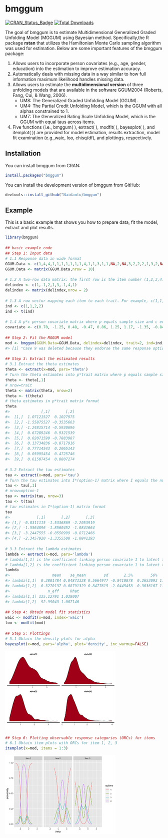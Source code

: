 
<!-- README.md is generated from README.Rmd. Please edit that file -->

# bmggum

<!-- badges: start -->

[![CRAN\_Status\_Badge](https://www.r-pkg.org/badges/version/bmggum)](https://cran.r-project.org/package=bmggum)
[![Total
Downloads](https://cranlogs.r-pkg.org/badges/grand-total/bmggum)](https://cranlogs.r-pkg.org/badges/grand-total/bmggum "Total downloads")
<!-- badges: end -->

The goal of bmggum is to estimate Multidimensional Generalized Graded
Unfolding Model (MGGUM) using Bayesian method. Specifically,the R
package **rstan** that utilizes the Hamiltonian Monte Carlo sampling
algorithm was used for estimation. Below are some important features of
the bmggum package:

1.  Allows users to incorporate person covariates (e.g., age, gender,
    education) into the estimation to improve estimation accuracy.
2.  Automatically deals with missing data in a way similar to how full
    information maximum likelihood handles missing data.
3.  Allows users to estimate the **multidimensional version** of three
    unfolding models that are available in the software GGUM2004
    (Roberts, Fang, Cui, & Wang, 2006).
    -   UM8: The Generalized Graded Unfolding Model (GGUM).
    -   UM4: The Partial Credit Unfolding Model, which is the GGUM with
        all alphas constrained to 1.
    -   UM7: The Generalized Rating Scale Unfolding Model, which is the
        GGUM with equal taus across items.
4.  Five functions (i.e., bmggum( ), extract( ), modfit( ), bayesplot(
    ), and itemplot( )) are provided for model estimation, results
    extraction, model fit examination (e.g.,waic, loo, chisq/df), and
    plottings, respectively.

## Installation

You can install bmggum from CRAN:

``` r
install.packages("bmggum")
```

You can install the development version of bmggum from GitHub:

``` r
devtools::install_github("Naidantu/bmggum")
```

## Example

This is a basic example that shows you how to prepare data, fit the
model, extract and plot results.

``` r
library(bmggum)

## basic example code
## Step 1: Input data
# 1.1 Response data in wide format
GGUM.Data <- c(1,4,4,1,1,1,1,1,1,1,4,1,1,3,1,1,NA,2,NA,3,2,2,2,1,3,2,NA,2,1,1,2,1,NA,NA,NA,1,3,NA,1,2)
GGUM.Data <- matrix(GGUM.Data,nrow = 10)

# 1.2 A two-row data matrix: the first row is the item number (1,2,3,4...); the second row indicates the signs of delta for each item (-1,0,1,...). For items that have negative deltas for sure, "-1" should be assigned; for items that have positive deltas, "1" should be assigned; for items whose deltas may be either positive or negative (e.g., intermediate items), "0" should assigned. We recommend at least two positive and two negative items per trait for better estimation.
delindex <- c(1,-1,2,1,3,-1,4,1)
delindex <- matrix(delindex,nrow = 2)

# 1.3 A row vector mapping each item to each trait. For example, c(1,1,1,2,2,2) means that the first 3 items belong to trait 1 and the last 3 items belong to trait 2.
ind <- c(1,1,2,2)
ind <- t(ind)

# 1.4 A p*c person covariate matrix where p equals sample size and c equals the number of covariates. The default is NULL, meaning no person covariate.
covariate <- c(0.70, -1.25, 0.48, -0.47, 0.86, 1.25, 1.17, -1.35, -0.84, -0.55)

## Step 2: Fit the MGGUM model
mod <- bmggum(GGUM.Data=GGUM.Data, delindex=delindex, trait=2, ind=ind, option=4, model="UM8", covariate=covariate)
#> [1] "Case 9 was deleted because they endorse the same response option across all items"

## Step 3: Extract the estimated results 
# 3.1 Extract the theta estimates 
theta <- extract(x=mod, pars='theta')
# Turn the theta estimates into p*trait matrix where p equals sample size and trait equals the number of latent traits
theta <- theta[,1]
# nrow=trait
theta <- matrix(theta, nrow=2)  
theta <- t(theta)
# theta estimates in p*trait matrix format
theta
#>              [,1]       [,2]
#>  [1,]  1.07121527  0.1027975
#>  [2,] -1.55875527 -0.3535663
#>  [3,] -1.24815714 -0.5930696
#>  [4,]  0.67289246  0.9321539
#>  [5,]  0.02071599 -0.7883987
#>  [6,]  0.13734836 -0.8717916
#>  [7,]  0.77714543  0.2065143
#>  [8,]  0.05995454  0.4725746
#>  [9,]  0.61507454  0.8807274

# 3.2 Extract the tau estimates 
tau <- extract(x=mod, pars='tau')
# Turn the tau estimates into I*(option-1) matrix where I equals the number of items and option equals the number of response options
tau <- tau[,1]
# nrow=option-1
tau <- matrix(tau, nrow=3)  
tau <- t(tau)
# tau estimates in I*(option-1) matrix format
tau
#>            [,1]       [,2]       [,3]
#> [1,] -0.8311115 -1.5336869 -2.2053919
#> [2,] -1.5564896 -1.8560452 -1.0841664
#> [3,] -3.2447555 -0.8550999 -0.8712466
#> [4,] -2.3457920 -1.3355500 -1.0841193

# 3.3 Extract the lambda estimates 
lambda <- extract(x=mod, pars='lambda')
# lambda[1,1] is the coefficient linking person covariate 1 to latent trait 1
# lambda[1,2] is the coefficient linking person covariate 1 to latent trait 2
lambda
#>                   mean    se_mean        sd       2.5%        50%    97.5%
#> lambda[1,1]  0.2801784 0.04873328 0.5664977 -0.8410878  0.2652093 1.348390
#> lambda[1,2] -0.3270137 0.08791329 0.8477615 -2.0445458 -0.3036107 1.469218
#>                 n_eff     Rhat
#> lambda[1,1] 135.12791 1.038007
#> lambda[1,2]  92.99043 1.007146

## Step 4: Obtain model fit statistics 
waic <- modfit(x=mod, index='waic')
loo <- modfit(mod)

## Step 5: Plottings
# 5.1 Obtain the density plots for alpha
bayesplot(x=mod, pars='alpha', plot='density', inc_warmup=FALSE)
```

<img src="man/figures/README-example-1.png" width="70%" />

``` r
## Step 6: Plotting observable response categories (ORCs) for items
# 6.1 Obtain item plots with ORCs for item 1, 2, 3
itemplot(x=mod, items = 1:3)
```

<img src="man/figures/README-example-2.png" width="70%" />
